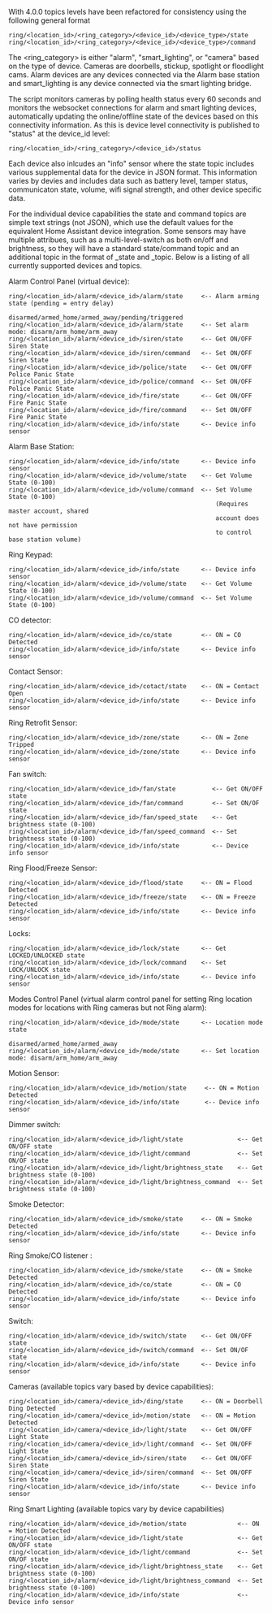 With 4.0.0 topics levels have been refactored for consistency using the following general format
```
ring/<location_id>/<ring_category>/<device_id>/<device_type>/state
ring/<location_id>/<ring_category>/<device_id>/<device_type>/command
```

The <ring_category> is either "alarm", "smart_lighting", or "camera" based on the type of device.  Cameras are doorbells, stickup, spotlight or floodlight cams.  Alarm devices are any devices connected via the Alarm base station and smart_lighting is any device connected via the smart lighting bridge.

The script monitors cameras by polling health status every 60 seconds and monitors the websocket connections for alarm and smart lighting devices, automatically updating the online/offline state of the devices based on this connectivity information.  As this is device level connectivity is published to "status" at the device_id level:
```
ring/<location_id>/<ring_category>/<device_id>/status
```

Each device also inlcudes an "info" sensor where the state topic includes various supplemental data for the device in JSON format.  This information varies by devies and includes data such as battery level, tamper status, communicaton state, volume, wifi signal strength, and other device specific data.

For the individual device capabilities the state and command topics are simple text strings (not JSON), which use the default values for the equivalent Home Assistant device integration.  Some sensors may have multiple attribues, such as a multi-level-switch as both on/off and brightness, so they will have a standard state/command topic and an additional topic in the format of <attribute>_state and <attribute>_topic.  Below is a listing of all currently supported devices and topics.

Alarm Control Panel (virtual device):
```
ring/<location_id>/alarm/<device_id>/alarm/state     <-- Alarm arming state (pending = entry delay)
                                                         disarmed/armed_home/armed_away/pending/triggered
ring/<location_id>/alarm/<device_id>/alarm/state     <-- Set alarm mode: disarm/arm_home/arm_away
ring/<location_id>/alarm/<device_id>/siren/state     <-- Get ON/OFF Siren State
ring/<location_id>/alarm/<device_id>/siren/command   <-- Set ON/OFF Siren State
ring/<location_id>/alarm/<device_id>/police/state    <-- Get ON/OFF Police Panic State
ring/<location_id>/alarm/<device_id>/police/command  <-- Set ON/OFF Police Panic State
ring/<location_id>/alarm/<device_id>/fire/state      <-- Get ON/OFF Fire Panic State
ring/<location_id>/alarm/<device_id>/fire/command    <-- Set ON/OFF Fire Panic State
ring/<location_id>/alarm/<device_id>/info/state      <-- Device info sensor
```

Alarm Base Station:
```
ring/<location_id>/alarm/<device_id>/info/state      <-- Device info sensor
ring/<location_id>/alarm/<device_id>/volume/state    <-- Get Volume State (0-100)
ring/<location_id>/alarm/<device_id>/volume/command  <-- Set Volume State (0-100)
                                                         (Requires master account, shared 
                                                         account does not have permission
                                                         to control base station volume)
```

Ring Keypad:
```
ring/<location_id>/alarm/<device_id>/info/state      <-- Device info sensor
ring/<location_id>/alarm/<device_id>/volume/state    <-- Get Volume State (0-100)
ring/<location_id>/alarm/<device_id>/volume/command  <-- Set Volume State (0-100)
```

CO detector:
```
ring/<location_id>/alarm/<device_id>/co/state        <-- ON = CO Detected
ring/<location_id>/alarm/<device_id>/info/state      <-- Device info sensor
```

Contact Sensor:
```
ring/<location_id>/alarm/<device_id>/cotact/state    <-- ON = Contact Open
ring/<location_id>/alarm/<device_id>/info/state      <-- Device info sensor
```

Ring Retrofit Sensor:
```
ring/<location_id>/alarm/<device_id>/zone/state      <-- ON = Zone Tripped
ring/<location_id>/alarm/<device_id>/zone/state      <-- Device info sensor
```

Fan switch:
```
ring/<location_id>/alarm/<device_id>/fan/state          <-- Get ON/OFF state
ring/<location_id>/alarm/<device_id>/fan/command        <-- Set ON/OF state
ring/<location_id>/alarm/<device_id>/fan/speed_state    <-- Get brightness state (0-100)
ring/<location_id>/alarm/<device_id>/fan/speed_command  <-- Set brightness state (0-100)
ring/<location_id>/alarm/<device_id>/info/state         <-- Device info sensor
```

Ring Flood/Freeze Sensor:
```
ring/<location_id>/alarm/<device_id>/flood/state     <-- ON = Flood Detected
ring/<location_id>/alarm/<device_id>/freeze/state    <-- ON = Freeze Detected
ring/<location_id>/alarm/<device_id>/info/state      <-- Device info sensor
```

Locks:
```
ring/<location_id>/alarm/<device_id>/lock/state      <-- Get LOCKED/UNLOCKED state
ring/<location_id>/alarm/<device_id>/lock/command    <-- Set LOCK/UNLOCK state
ring/<location_id>/alarm/<device_id>/info/state      <-- Device info sensor
```

Modes Control Panel (virtual alarm control panel for setting Ring location modes for
locations with Ring cameras but not Ring alarm):
```
ring/<location_id>/alarm/<device_id>/mode/state      <-- Location mode state
                                                        disarmed/armed_home/armed_away
ring/<location_id>/alarm/<device_id>/mode/state      <-- Set location mode: disarm/arm_home/arm_away
```

Motion Sensor:
```
ring/<location_id>/alarm/<device_id>/motion/state     <-- ON = Motion Detected
ring/<location_id>/alarm/<device_id>/info/state       <-- Device info sensor
```

Dimmer switch:
```
ring/<location_id>/alarm/<device_id>/light/state               <-- Get ON/OFF state
ring/<location_id>/alarm/<device_id>/light/command             <-- Set ON/OF state
ring/<location_id>/alarm/<device_id>/light/brightness_state    <-- Get brightness state (0-100)
ring/<location_id>/alarm/<device_id>/light/brightness_command  <-- Set brightness state (0-100)
```

Smoke Detector:
```
ring/<location_id>/alarm/<device_id>/smoke/state     <-- ON = Smoke Detected
ring/<location_id>/alarm/<device_id>/info/state      <-- Device info sensor
```

Ring Smoke/CO listener :
```
ring/<location_id>/alarm/<device_id>/smoke/state     <-- ON = Smoke Detected
ring/<location_id>/alarm/<device_id>/co/state        <-- ON = CO Detected
ring/<location_id>/alarm/<device_id>/info/state      <-- Device info sensor
```

Switch:
```
ring/<location_id>/alarm/<device_id>/switch/state    <-- Get ON/OFF state
ring/<location_id>/alarm/<device_id>/switch/command  <-- Set ON/OF state
ring/<location_id>/alarm/<device_id>/info/state      <-- Device info sensor
```

Cameras (available topics vary based by device capabilities):
```
ring/<location_id>/camera/<device_id>/ding/state     <-- ON = Doorbell Ding Detected
ring/<location_id>/camera/<device_id>/motion/state   <-- ON = Motion Detected
ring/<location_id>/camera/<device_id>/light/state    <-- Get ON/OFF Light State
ring/<location_id>/camera/<device_id>/light/command  <-- Set ON/OFF Light State
ring/<location_id>/camera/<device_id>/siren/state    <-- Get ON/OFF Siren State
ring/<location_id>/camera/<device_id>/siren/command  <-- Set ON/OFF Siren State
ring/<location_id>/alarm/<device_id>/info/state      <-- Device info sensor
```

Ring Smart Lighting (available topics vary by device capabilities)
```
ring/<location_id>/alarm/<device_id>/motion/state              <-- ON = Motion Detected
ring/<location_id>/alarm/<device_id>/light/state               <-- Get ON/OFF state
ring/<location_id>/alarm/<device_id>/light/command             <-- Set ON/OF state
ring/<location_id>/alarm/<device_id>/light/brightness_state    <-- Get brightness state (0-100)
ring/<location_id>/alarm/<device_id>/light/brightness_command  <-- Set brightness state (0-100)
ring/<location_id>/alarm/<device_id>/info/state                <-- Device info sensor
```
